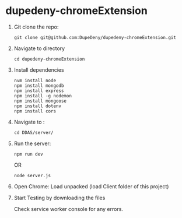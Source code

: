 # dupedeny-chromeExtension

1. Git clone the repo:
   ```
   git clone git@github.com:DupeDeny/dupedeny-chromeExtension.git
   ```

2. Navigate to directory
   ```
   cd dupedeny-chromeExtension
   ```

3. Install dependencies
   ```
   nvm install node
   npm install mongodb
   npm install express
   npm install -g nodemon
   npm install mongoose
   npm install dotenv
   npm install cors
   ```
   
4. Navigate to :
   ```
   cd DDAS/server/
   ```
   
5. Run the server:
   ```
   npm run dev 
   ```
   OR
   ```
   node server.js
   ```			
   	
6. Open Chrome: Load unpacked (load Client folder of this project)
7. Start Testing by downloading the files
   
   Check service worker console for any errors.
